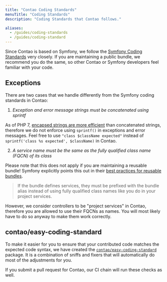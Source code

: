 ```yaml
---
title: "Contao Coding Standards"
menuTitle: "Coding Standards"
description: "Coding Standards that Contao follows."

aliases:
  - /guides/coding-standards
  - /guides/coding-standard
---
```


Since Contao is based on Symfony, we follow the [Symfony Coding Standards][1] very closely. If you are maintaining a
public bundle, we recommend you do the same, so other Contao or Symfony developers feel familiar with your code.

## Exceptions

There are two cases that we handle differently from the Symfony coding standards in Contao:

1. _Exception and error message strings must be concatenated using sprintf_

As of PHP 7, [encapsed strings are more efficient][2] than concatenated strings, therefore we do not enforce using
`sprintf()` in exceptions and error messages. Feel free to use `"class $className expected"` instead of
`sprintf('class %s expected', $className)` in Contao.

2. _A service name must be the same as the fully qualified class name (FQCN) of its class_

Please note that this does not apply if you are maintaining a reusable bundle! Symfony explicitly points this out in
their [best practices for reusable bundles][3].

> If the bundle defines services, they must be prefixed with the bundle alias instead of using fully qualified class
> names like you do in your project services.

However, we consider controllers to be "project services" in Contao, therefore you are allowed to use their FQCNs as
names. You will most likely have to do so anyway to make them work correctly.

## contao/easy-coding-standard

To make it easier for you to ensure that your contributed code matches the expected code syntax, we have created the
[`contao/easy-coding-standard`][4] package. It is a combination of sniffs and fixers that will automatically do most
of the adjustments for you.

If you submit a pull request for Contao, our CI chain will run these checks as well.

[1]: https://symfony.com/doc/current/contributing/code/standards.html
[2]: https://blog.blackfire.io/php-7-performance-improvements-encapsed-strings-optimization.html
[3]: https://symfony.com/doc/current/bundles/best_practices.html#services
[4]: https://github.com/contao/easy-coding-standard
